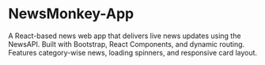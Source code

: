 # NewsMonkey-App
A React-based news web app that delivers live news updates using the NewsAPI. Built with Bootstrap, React Components, and dynamic routing. Features category-wise news, loading spinners, and responsive card layout.
